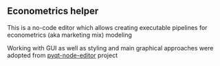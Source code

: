 ## Econometrics helper
This is a no-code editor which allows creating executable pipelines
for econometrics (aka marketing mix) modeling

Working with GUI as well as styling 
and main graphical approaches were adopted from 
 [pyqt-node-editor][https://gitlab.com/pavel.krupala/pyqt-node-editor]
project


[https://gitlab.com/pavel.krupala/pyqt-node-editor]: https://gitlab.com/pavel.krupala/pyqt-node-editor